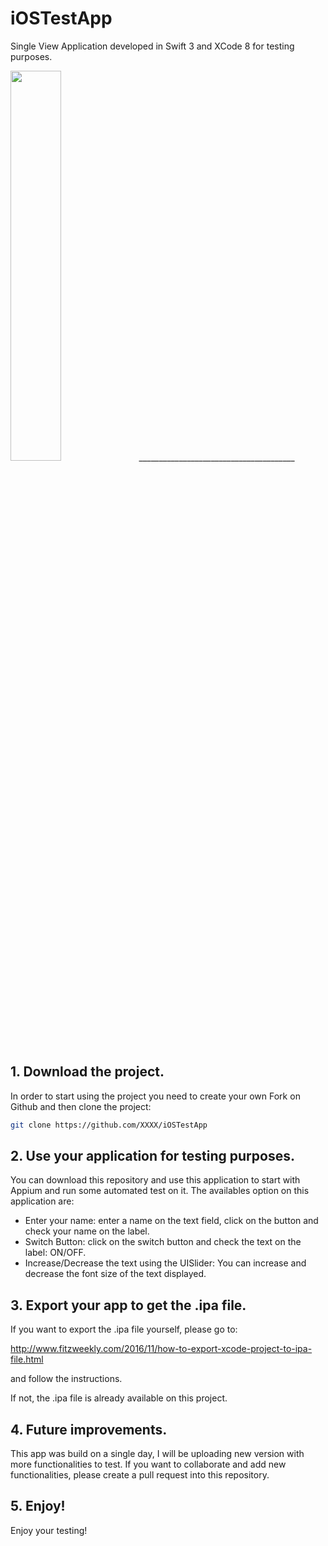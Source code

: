 # iOSTestApp

Single View Application developed in Swift 3 and XCode 8 for testing purposes.

<img height="40%" width="40%" src="http://i229.photobucket.com/albums/ee100/osdia2/iosApp.gif"/>
_______________________________________

## 1. Download the project.

In order to start using the project you need to create your own Fork on Github and then clone the project:

```bash
git clone https://github.com/XXXX/iOSTestApp
```

## 2. Use your application for testing purposes.

You can download this repository and use this application to start with Appium and run some automated test on it. 
The availables option on this application are:

- Enter your name: enter a name on the text field, click on the button and check your name on the label. 
- Switch Button: click on the switch button and check the text on the label: ON/OFF. 
- Increase/Decrease the text using the UISlider: You can increase and decrease the font size of the text displayed. 

## 3. Export your app to get the .ipa file. 

If you want to export the .ipa file yourself, please go to:

http://www.fitzweekly.com/2016/11/how-to-export-xcode-project-to-ipa-file.html

and follow the instructions. 

If not, the .ipa file is already available on this project. 

## 4. Future improvements. 
This app was build on a single day, I will be uploading new version with more functionalities to test. If you want to collaborate and add new functionalities, please create a pull request into this repository. 

## 5. Enjoy!

Enjoy your testing!

